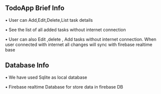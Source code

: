 ## TodoApp  Brief Info ##

• User can Add,Edit,Delete,List task details 

• See the list of all added tasks  without internet connection 

• User can also  Edit ,delete , Add tasks without internet connection. When user connected with internet all changes will sync with firebase realtime base 


## Database  Info ## 

• We have used Sqlite as local database 

• Firebase realtime Database for store data in firebase DB
